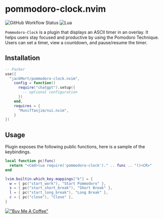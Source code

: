 # pommodoro-clock.nvim

![GitHub Workflow Status](http://img.shields.io/github/actions/workflow/status/jackMort/pommodoro-clock.nvim/default.yml?branch=main&style=for-the-badge)
![Lua](https://img.shields.io/badge/Made%20with%20Lua-blueviolet.svg?style=for-the-badge&logo=lua)


`Pommodoro-Clock` is a plugin that displays an ASCII timer in an overlay. It helps users stay focused and productive by using the Pomodoro Technique.
Users can set a timer, view a countdown, and pause/resume the timer.

## Installation

```lua
-- Packer
use({
  "jackMort/pommodoro-clock.nvim",
    config = function()
      require("chatgpt").setup({
        -- optional configuration
      })
    end,
    requires = {
      "MunifTanjim/nui.nvim",
    }
})
```

## Usage

Plugin exposes the following public functions, here is a sample of the keybindings.

```lua
local function pc(func)
  return "<Cmd>lua require('pommodoro-clock')." .. func .. "()<CR>"
end

lvim.builtin.which_key.mappings["k"] = {
  w = { pc("start_work"), "Start Pommodoro" },
  s = { pc("start_short_break"), "Short Break" },
  l = { pc("start_long_break"), "Long Break" },
  c = { pc("close"), "Close" },
}
```

[!["Buy Me A Coffee"](https://www.buymeacoffee.com/assets/img/custom_images/orange_img.png)](https://www.buymeacoffee.com/jackMort)
